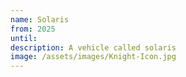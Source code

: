 ```yaml
---
name: Solaris
from: 2025
until:
description: A vehicle called solaris
image: /assets/images/Knight-Icon.jpg 
---
```

